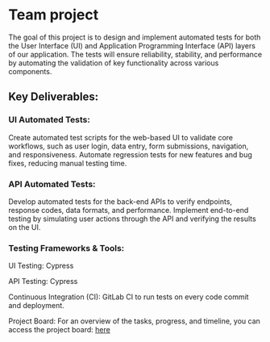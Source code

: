 # Team project

The goal of this project is to design and implement automated tests for both the User Interface (UI) and Application Programming Interface (API) layers of our application. The tests will ensure reliability, stability, and performance by automating the validation of key functionality across various components.

## Key Deliverables:

### UI Automated Tests:

Create automated test scripts for the web-based UI to validate core workflows, such as user login, data entry, form submissions, navigation, and responsiveness.
Automate regression tests for new features and bug fixes, reducing manual testing time.

### API Automated Tests:

Develop automated tests for the back-end APIs to verify endpoints, response codes, data formats, and performance.
Implement end-to-end testing by simulating user actions through the API and verifying the results on the UI.

### Testing Frameworks & Tools:

UI Testing: Cypress

API Testing: Cypress

Continuous Integration (CI): GitLab CI to run tests on every code commit and deployment.

Project Board: For an overview of the tasks, progress, and timeline, you can access the project board:
 [here](https://git.godeltech.com/GodelSDETRepository/community-of-automation/team-project/-/boards)
